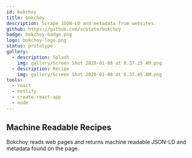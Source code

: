 ```yaml
---
id: bokchoy
title: bokchoy
description: Scrape JSON-LD and metadata from websites.
github: https://github.com/scotato/bokchoy
badge: bokchoy-badge.png
logo: bokchoy-logo.png
status: prototype
gallery:
  - description: Splash
    img: gallery/Screen Shot 2020-01-08 at 8.37.25 AM.png
  - description: Recipe
    img: gallery/Screen Shot 2020-01-08 at 8.37.05 AM.png
tools: 
  - react
  - netlify
  - create-react-app
  - node
---
```


## Machine Readable Recipes
Bokchoy reads web pages and returns machine readable JSON-LD and metadata found on the page.
